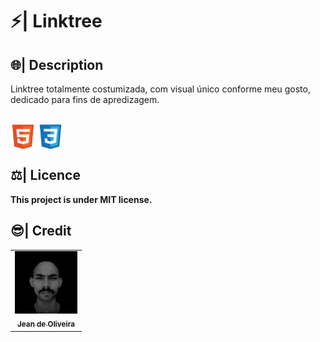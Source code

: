 <h1>⚡| Linktree</h1>

<h2>🌐| Description</h2>
<p>Linktree totalmente costumizada, com visual único conforme meu gosto, dedicado para fins de apredizagem.</p>
<br>

<div aligs="center">
  <img align="center" alt="HTML" height="40" width="40" src="https://raw.githubusercontent.com/devicons/devicon/master/icons/html5/html5-original.svg">
  <img align="center" alt="CSS" height="40" width="40" src="https://raw.githubusercontent.com/devicons/devicon/master/icons/css3/css3-original.svg">
</div>

<h2>⚖️| Licence</h2>
<b>This project is under MIT license.</b>

<h2>😎| Credit</h2>
<table>
  <tr>
    <td align="center">
      <a href="https://github.com/jej3zin">
        <img src="/public/asset/Picture_Offical.png" width="100px;" alt="Foto do Jean"/><br>
        <sub>
          <b>Jean de Oliveira</b>
        </sub>
      </a>
    </td>
  </tr>
</table>
